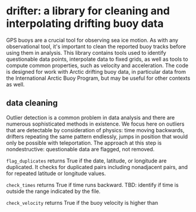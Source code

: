 # drifter: a library for cleaning and interpolating drifting buoy data
GPS buoys are a crucial tool for observing sea ice motion. As with any observational tool, it's important to clean the reported buoy tracks before using them in analysis. This library contains tools used to identify questionable data points, interpolate data to fixed grids, as well as tools to compute common properties, such as velocity and acceleration. The code is designed for work with Arctic drifting buoy data, in particular data from the International Arctic Buoy Program, but may be useful for other contexts as well.

## data cleaning
Outlier detection is a common problem in data analysis and there are numerous sophisticated methods in existence. We focus here on outliers that are detectable by consideration of physics: time moving backwards, drifters repeating the same pattern endlessly, jumps in position that would only be possible with teleportation. The approach at this step is nondestructive: questionable data are flagged, not removed. 

`flag_duplicates` returns True if the date, latitude, or longitude are duplicated. It checks for duplicated pairs including nonadjacent pairs, and for repeated latitude or longitude values.

`check_times` returns True if time runs backward. TBD: identify if time is outside the range indicated by the file.

`check_velocity` returns True if the buoy velocity is higher than



